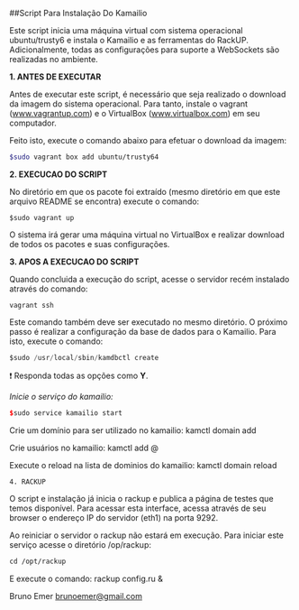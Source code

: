 ##Script Para Instalação Do Kamailio


Este script inicia uma máquina virtual com sistema operacional ubuntu/trusty6
e instala o Kamailio e as ferramentas do RackUP. Adicionalmente, todas as 
configurações para suporte a WebSockets são realizadas no ambiente.


**1. ANTES DE EXECUTAR**

Antes de executar este script, é necessário que seja realizado o download
da imagem do sistema operacional. Para tanto, instale o vagrant 
(www.vagrantup.com) e o VirtualBox (www.virtualbox.com) em seu computador.

Feito isto, execute o comando abaixo para efetuar o download da imagem:

```sh
$sudo vagrant box add ubuntu/trusty64
```


**2. EXECUCAO DO SCRIPT**

No diretório em que os pacote foi extraído (mesmo diretório em que este
arquivo README se encontra) execute o comando:

```arduino
$sudo vagrant up
```

O sistema irá gerar uma máquina virtual no VirtualBox e realizar download
de todos os pacotes e suas configurações.


**3. APOS A EXECUCAO DO SCRIPT**

Quando concluida a execução do script, acesse o servidor recém instalado
através do comando:

```assembly
vagrant ssh
```

Este comando também deve ser executado no mesmo diretório.
O próximo passo é realizar a configuração da base de dados para o Kamailio.
Para isto, execute o comando:

```boo
$sudo /usr/local/sbin/kamdbctl create
```

:heavy_exclamation_mark: Responda todas as opções como **Y**.

*Inicie o serviço do kamailio:*

```c++
$sudo service kamailio start
```

Crie um domínio para ser utilizado no kamailio:
kamctl domain add <nome do dominio>

Crie usuários no kamailio:
kamctl add <user>@<dominio> <senha>

Execute o reload na lista de dominios do kamailio:
kamctl domain reload


	4. RACKUP

O script e instalação já inicia o rackup e publica a página de testes que
temos disponível. Para acessar esta interface, acessa através de seu browser
o endereço IP do servidor (eth1) na porta 9292.

Ao reiniciar o servidor o rackup não estará em execução. Para iniciar este 
serviço acesse o diretório /op/rackup:

```css
cd /opt/rackup
```

E execute o comando:
rackup config.ru &





Bruno Emer
brunoemer@gmail.com

